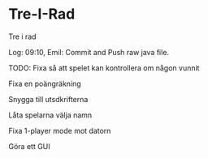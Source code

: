 # Tre-I-Rad
Tre i rad

Log: 09:10, Emil: Commit and Push raw java file.

TODO: Fixa så att spelet kan kontrollera om någon vunnit

Fixa en poängräkning

Snygga till utsdkrifterna

Låta spelarna välja namn

Fixa 1-player mode mot datorn

Göra ett GUI
